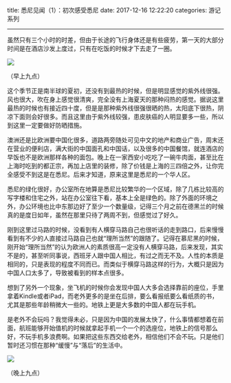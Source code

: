 title: 悉尼见闻（1）：初次感受悉尼
date: 2017-12-16 12:22:20
categories: 游记系列

---

虽然只有三个小时的时差，但由于长途的飞行身体还是有些疲劳，第一天的大部分时间是在酒店沙发上度过，只有在吃饭的时候才下去走了一圈。

<!--more-->

![](https://steemitimages.com/DQma2FxCXAYsxAstEX3ZFYgTLk7NkGGTxxcQdrGWe6H31g5/IMG_4275.JPG)

（早上九点）





这个季节正是南半球的夏初，还没有到最热的时候，但是明显感觉的紫外线很强。风也很大，吹在身上感觉很清爽，完全没有上海夏天的那种闷热的感觉。据说这里最热的时候也有接近四十度，但是是那种紫外线很强很晒的热，太阳底下很热，阴凉下面则会好很多。而且这里由于紫外线较强，患皮肤癌的人明显要多一些，所以到这里一定要做好防晒措施。

澳洲还是比欧洲要中国化很多，道路两旁随处可见中文的地产和商业广告，周末还在营业的便利店，满大街的中国面孔和中国话，以及很多的中国餐馆，就连酒店的早饭也不是欧洲那样各种的面包。晚上在一家西安小吃吃了一碗牛肉面，甚至比在上海时吃到的都正宗，再加上店里的装修，除了价钱是上海的三四倍之外，让你完全感受不到这是在悉尼。后来才知道，原来这里是悉尼的一个华人区。

悉尼的绿化很好，办公室所在地算是悉尼比较繁华的一个区域，除了几栋比较高的写字楼和住宅之外，站在办公室往下看，基本上全是绿色的。除了外面的环境之外，办公环境也比中东那边好了至少一个数量级，记得三个月之前在德黑兰的时候真的是度日如年，虽然在那里只待了两周不到，但感觉过了好久。

刚到这里过马路的时候，没看到有人横穿马路自己也很听话的走到路口，后来慢慢看到有不少的人直接过马路自己也就“理所当然”的跟随了。记得在慕尼黑的时候，刚开始“理所当然”的认为欧洲人的素质很高一定没有人横穿马路，后来发现，其实不是的，甚至听同事说，西班牙人跟中国人相比，有过之而无不及。人性的本质是相同的，只是表现的程度不同而已。而类似于横穿马路这样的行为，大概只是因为中国人口太多了，导致被看到的样本点很多。

想到了另外一个现象，坐飞机的时候你会发现中国人大多会选择靠前的座位，手里拿着Kindle或者iPad，而老外更多的是坐在后排，要么看报纸要么看纸质的书，尤其是那些年龄稍微大一些的。地铁上更是大多数的中国人都在玩手机。

是老外不会玩吗？我觉得未必，只是因为中国的发展太快了，什么事情都想着在前面，航班能够开始值机的时候就拿起手机一个一个的选座位，地铁上的信号那么好，不玩手机多浪费啊。如果把这些东西交给老外，相信他们不会不玩。只是他们暂时还习惯在那种“缓慢”与“落后”的生活中。

![](https://steemitimages.com/DQmUYZ3TC2znbu57oC3Y6gAQHeWhbSBUAqBewiaVa94Lrmm/IMG_4282.JPG)

（晚上九点）

